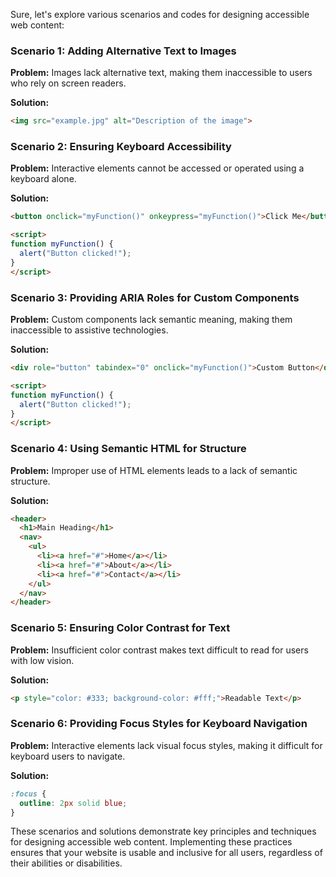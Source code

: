 Sure, let's explore various scenarios and codes for designing accessible web content:

### Scenario 1: Adding Alternative Text to Images

**Problem:** Images lack alternative text, making them inaccessible to users who rely on screen readers.

**Solution:**
```html
<img src="example.jpg" alt="Description of the image">
```

### Scenario 2: Ensuring Keyboard Accessibility

**Problem:** Interactive elements cannot be accessed or operated using a keyboard alone.

**Solution:**
```html
<button onclick="myFunction()" onkeypress="myFunction()">Click Me</button>

<script>
function myFunction() {
  alert("Button clicked!");
}
</script>
```

### Scenario 3: Providing ARIA Roles for Custom Components

**Problem:** Custom components lack semantic meaning, making them inaccessible to assistive technologies.

**Solution:**
```html
<div role="button" tabindex="0" onclick="myFunction()">Custom Button</div>

<script>
function myFunction() {
  alert("Button clicked!");
}
</script>
```

### Scenario 4: Using Semantic HTML for Structure

**Problem:** Improper use of HTML elements leads to a lack of semantic structure.

**Solution:**
```html
<header>
  <h1>Main Heading</h1>
  <nav>
    <ul>
      <li><a href="#">Home</a></li>
      <li><a href="#">About</a></li>
      <li><a href="#">Contact</a></li>
    </ul>
  </nav>
</header>
```

### Scenario 5: Ensuring Color Contrast for Text

**Problem:** Insufficient color contrast makes text difficult to read for users with low vision.

**Solution:**
```html
<p style="color: #333; background-color: #fff;">Readable Text</p>
```

### Scenario 6: Providing Focus Styles for Keyboard Navigation

**Problem:** Interactive elements lack visual focus styles, making it difficult for keyboard users to navigate.

**Solution:**
```css
:focus {
  outline: 2px solid blue;
}
```

These scenarios and solutions demonstrate key principles and techniques for designing accessible web content. 
Implementing these practices ensures that your website is usable and inclusive for all users, regardless of their abilities or disabilities.
